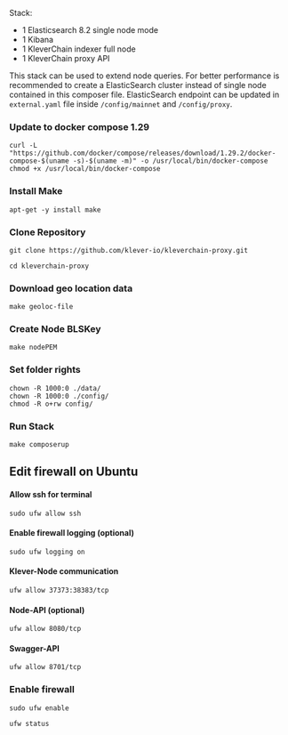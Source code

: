 
Stack:
 - 1 Elasticsearch 8.2 single node mode
 - 1 Kibana
 - 1 KleverChain indexer full node
 - 1 KleverChain proxy API

This stack can be used to extend node queries. For better performance is recommended to create a ElasticSearch cluster instead of single node contained in this composer file. ElasticSearch endpoint can be updated in `external.yaml` file inside `/config/mainnet` and `/config/proxy`.

### Update to docker compose 1.29
```curl -L "https://github.com/docker/compose/releases/download/1.29.2/docker-compose-$(uname -s)-$(uname -m)" -o /usr/local/bin/docker-compose```
```chmod +x /usr/local/bin/docker-compose```

### Install Make
```apt-get -y install make```

### Clone Repository
```git clone https://github.com/klever-io/kleverchain-proxy.git```

```cd kleverchain-proxy```

### Download geo location data
```make geoloc-file```

### Create Node BLSKey
```make nodePEM```

### Set folder rights
```
chown -R 1000:0 ./data/
chown -R 1000:0 ./config/
chmod -R o+rw config/
```

### Run Stack
```make composerup```

## Edit firewall on Ubuntu

#### Allow ssh for terminal
```sudo ufw allow ssh```
#### Enable firewall logging (optional)
```sudo ufw logging on```
#### Klever-Node communication
```ufw allow 37373:38383/tcp```
#### Node-API (optional)
```ufw allow 8080/tcp```
#### Swagger-API
```ufw allow 8701/tcp```

### Enable firewall
```sudo ufw enable```

```ufw status```
